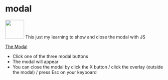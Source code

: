 # modal

<p><img src="https://i.pinimg.com/originals/e5/93/ab/e593ab0589d5f1b389e4dfbcce2bce20.gif" width="60px"> This just my learning to show and close the modal with JS </p>
<p><a href="https://modal-4test.netlify.app/" target="_blank">The Modal</a></p>
<ul>
  <li>Click one of the three modal buttons</li>
  <li>The modal will appear</li>
  <li>You can close the modal by click the X button / click the overlay (outside the modal) / press Esc on your keyboard</li>
</ul>
